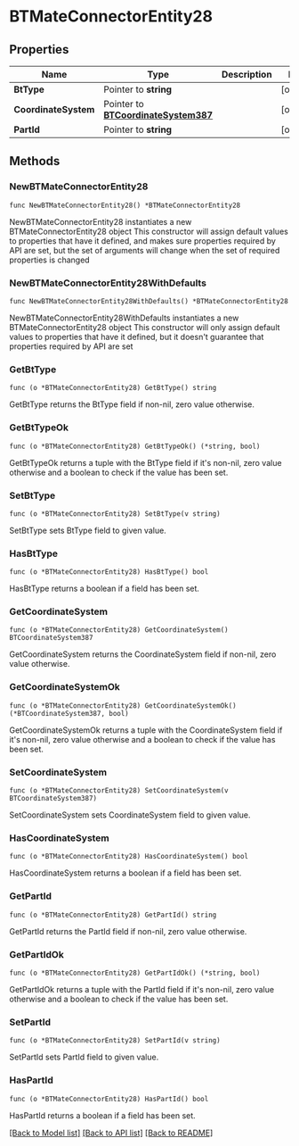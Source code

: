 # BTMateConnectorEntity28

## Properties

Name | Type | Description | Notes
------------ | ------------- | ------------- | -------------
**BtType** | Pointer to **string** |  | [optional] 
**CoordinateSystem** | Pointer to [**BTCoordinateSystem387**](BTCoordinateSystem387.md) |  | [optional] 
**PartId** | Pointer to **string** |  | [optional] 

## Methods

### NewBTMateConnectorEntity28

`func NewBTMateConnectorEntity28() *BTMateConnectorEntity28`

NewBTMateConnectorEntity28 instantiates a new BTMateConnectorEntity28 object
This constructor will assign default values to properties that have it defined,
and makes sure properties required by API are set, but the set of arguments
will change when the set of required properties is changed

### NewBTMateConnectorEntity28WithDefaults

`func NewBTMateConnectorEntity28WithDefaults() *BTMateConnectorEntity28`

NewBTMateConnectorEntity28WithDefaults instantiates a new BTMateConnectorEntity28 object
This constructor will only assign default values to properties that have it defined,
but it doesn't guarantee that properties required by API are set

### GetBtType

`func (o *BTMateConnectorEntity28) GetBtType() string`

GetBtType returns the BtType field if non-nil, zero value otherwise.

### GetBtTypeOk

`func (o *BTMateConnectorEntity28) GetBtTypeOk() (*string, bool)`

GetBtTypeOk returns a tuple with the BtType field if it's non-nil, zero value otherwise
and a boolean to check if the value has been set.

### SetBtType

`func (o *BTMateConnectorEntity28) SetBtType(v string)`

SetBtType sets BtType field to given value.

### HasBtType

`func (o *BTMateConnectorEntity28) HasBtType() bool`

HasBtType returns a boolean if a field has been set.

### GetCoordinateSystem

`func (o *BTMateConnectorEntity28) GetCoordinateSystem() BTCoordinateSystem387`

GetCoordinateSystem returns the CoordinateSystem field if non-nil, zero value otherwise.

### GetCoordinateSystemOk

`func (o *BTMateConnectorEntity28) GetCoordinateSystemOk() (*BTCoordinateSystem387, bool)`

GetCoordinateSystemOk returns a tuple with the CoordinateSystem field if it's non-nil, zero value otherwise
and a boolean to check if the value has been set.

### SetCoordinateSystem

`func (o *BTMateConnectorEntity28) SetCoordinateSystem(v BTCoordinateSystem387)`

SetCoordinateSystem sets CoordinateSystem field to given value.

### HasCoordinateSystem

`func (o *BTMateConnectorEntity28) HasCoordinateSystem() bool`

HasCoordinateSystem returns a boolean if a field has been set.

### GetPartId

`func (o *BTMateConnectorEntity28) GetPartId() string`

GetPartId returns the PartId field if non-nil, zero value otherwise.

### GetPartIdOk

`func (o *BTMateConnectorEntity28) GetPartIdOk() (*string, bool)`

GetPartIdOk returns a tuple with the PartId field if it's non-nil, zero value otherwise
and a boolean to check if the value has been set.

### SetPartId

`func (o *BTMateConnectorEntity28) SetPartId(v string)`

SetPartId sets PartId field to given value.

### HasPartId

`func (o *BTMateConnectorEntity28) HasPartId() bool`

HasPartId returns a boolean if a field has been set.


[[Back to Model list]](../README.md#documentation-for-models) [[Back to API list]](../README.md#documentation-for-api-endpoints) [[Back to README]](../README.md)


